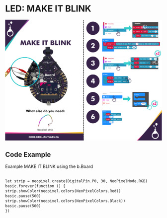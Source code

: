 # LED:  MAKE IT BLINK

![Mkt_Blink-EN](https://github.com/Brilliant-Labs/code.bl/blob/code_alpha/packaged/docs/static/mb/projects/bboard-tutorials-cards/3_LED/LED4/Mkt_Blink-EN.png?raw=true "Mkt_Blink-EN")

## Code Example

Example MAKE IT BLINK using the b.Board

```blocks

let strip = neopixel.create(DigitalPin.P0, 30, NeoPixelMode.RGB)
basic.forever(function () {
strip.showColor(neopixel.colors(NeoPixelColors.Red))
basic.pause(500)
strip.showColor(neopixel.colors(NeoPixelColors.Black))
basic.pause(500)
})

```